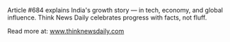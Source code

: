 Article #684 explains India's growth story — in tech, economy, and global influence. Think News Daily celebrates progress with facts, not fluff.

Read more at: www.thinknewsdaily.com